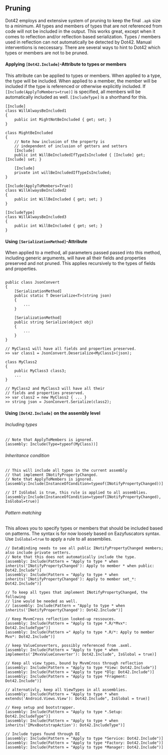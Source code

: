 ## Pruning

Dot42 employs and extensive system of pruning to keep the final `.apk` size to a minimum. All types and members of types that are not referenced from code will not be included in the output.
This works great, except when it comes to reflection and/or reflection based serialization. Types / members used in reflection can not automatically be detected by Dot42. Manual interventions is neccessary. There are several ways to hint to Dot42 which types or members are not to be pruned.

#### Applying `[Dot42.Include]`-Attribute to types or members 
This attribute  can be applied to types or members. When applied to a type, the type will be included. When applied to a member, the member will be included if the type is referenced or otherwise explicitly included. If `[Include(ApplyToMembers=true)]` is specified, all members will be automatically included as well. `[IncludeType]` is a shorthand for this. 
```
[Include]
class WillAlwaysBeIncluded1
{
	public int MightNotBeIncluded { get; set; }
}

class MightBeIncluded
{
	// Note how inclusion of the property is 
	// independent of inclusion of getters and setters
	[Include]
	public int WillBeIncludedIfTypeIsIncluded { [Include] get; [Include] set; }

	[Include]
	private int willBeIncludedIfTypeIsIncluded;
}

[Include(ApplyToMembers=True)]
class WillAlwaysBeIncluded2
{
	public int WillBeIncluded { get; set; }
}

[IncludeType]
class WillAlwaysBeIncluded3
{
	public int WillBeIncluded { get; set; }
}
```

#### Using `[SerializationMethod]`-Attribute
When applied to a method, all parameters passed passed into this method, including generic arguments, will have all their fields and properties preserved and not pruned. This applies recursively to the types of fields and properties.  

```

public class JsonConvert
{
	[SerializationMethod]
	public static T Deserialize<T>(string json) 
	{
		...
	}
	
	[SerializationMethod]
	public string Serialize(object obj)
	{
		...
	}
}

// MyClass1 will have all fields and properties preserved.
>> var class1 = JsonConvert.Deserialize<MyClass1>(json);

class MyClass2
{
	public MyClass3 class3;
	...
}

// MyClass2 and MyClass3 will have all their 
// fields and properties preserved.
>> var class2 = new MyClass2 { ... }
>> string json = JsonConvert.Serialize(class2);

```
#### Using `[Dot42.Include]` on the assembly level
###### Including types
```
// Note that ApplyToMembers is ignored.
[assembly: Include(Type=typeof(MyClass))]
``` 
###### Inheritance condition
```
// This will include all types in the current assembly
// that implement INotifyPropertyChanged.
// Note that ApplyToMembers is ignored.
[assembly:Include(InstanceOfCondition=typeof(INotifyPropertyChanged))]

// If IsGlobal is true, this rule is applied to all assemblies.
[assembly:Include(InstanceOfCondition=typeof(INotifyPropertyChanged), IsGlobal=true)]
```
###### Pattern matching 

This allows you to specify types or members that should be included based on patterns. The syntax is for now loosely based on Eazyfuscators syntax. Use `IsGlobal=true` to apply a rule to all assemblies.
```
// DataBinding needs to see all public INotifyPropertyChanged members; also include private setters.
// Note that this does not automatically include the type.
[assembly: Include(Pattern = "Apply to type * when inherits('INotifyPropertyChanged'): Apply to member * when public: Dot42.Include")]
[assembly: Include(Pattern = "Apply to type * when inherits('INotifyPropertyChanged'): Apply to member set_*: Dot42.Include")]

// To keep all types that implement INotifyPropertyChanged, the following
// line would be needed as well.
// [assembly: Include(Pattern = "Apply to type * when inherits('INotifyPropertyChanged'): Dot42.Include")]

// Keep MvvmCross reflection looked-up ressouces.
[assembly: Include(Pattern = "Apply to type *.R/*Mvx*: Dot42.IncludeType")]
[assembly: Include(Pattern =" Apply to type *.R/*: Apply to member Mvx*: Dot42.Include")]

// keep ValueConverters, possibly referenced from .axml.
[assembly: Include(Pattern = "Apply to type * when implements('IMvxValueConverter'): Dot42.Include", IsGlobal = true)]

// Keep all view types, bound by MvvmCross through reflection
[assembly: Include(Pattern = "Apply to type *View: Dot42.Include")]
[assembly: Include(Pattern = "Apply to type *Dlg: Dot42.Include")]
[assembly: Include(Pattern = "Apply to type *Fragment: Dot42.Include")]

// alternativly, keep all ViewTypes in all assemblies. 
[assembly: Include(Pattern = "Apply to type * when extends('Android.Views.View'): Dot42.Include", IsGlobal = true)]

// Keep setup and bootstrapper.
[assembly: Include(Pattern = "Apply to type *.Setup: Dot42.IncludeType")]
[assembly: Include(Pattern = "Apply to type * when inherits('IMvxBootstrapAction'): Dot42.IncludeType")]

// Include types found through DI
[assembly: Include(Pattern = "Apply to type *Service: Dot42.Include")]
[assembly: Include(Pattern = "Apply to type *Factory: Dot42.Include")]
[assembly: Include(Pattern = "Apply to type *Manager: Dot42.Include")]


```

